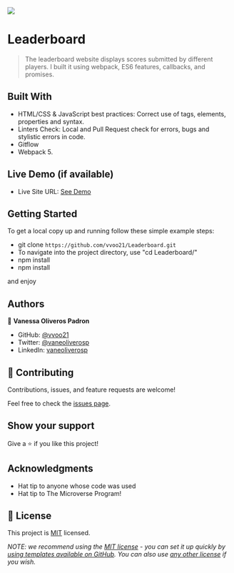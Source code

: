 ![](https://img.shields.io/badge/Microverse-blueviolet)

# Leaderboard

> The leaderboard website displays scores submitted by different players. I built it using webpack, ES6 features, callbacks, and promises.

## Built With

- HTML/CSS & JavaScript best practices: Correct use of tags, elements, properties and syntax.
- Linters Check: Local and Pull Request check for errors, bugs and stylistic errors in code.
- Gitflow
- Webpack 5.

## Live Demo (if available)

- Live Site URL: [See Demo](https://vvoo21.github.io/Leaderboard/dist/)


## Getting Started

To get a local copy up and running follow these simple example steps:

- git clone `https://github.com/vvoo21/Leaderboard.git`
- To navigate into the project directory, use "cd Leaderboard/"
- npm install
- npm install

and enjoy

## Authors

👤 **Vanessa Oliveros Padron**

- GitHub: [@vvoo21](https://github.com/vvoo21)
- Twitter: [@vaneoliverosp](https://twitter.com/vaneoliverosp)
- LinkedIn: [vaneoliverosp](https://www.linkedin.com/in/vaneoliverosp/)

## 🤝 Contributing

Contributions, issues, and feature requests are welcome!

Feel free to check the [issues page](../../issues/).

## Show your support

Give a ⭐️ if you like this project!

## Acknowledgments

- Hat tip to anyone whose code was used
- Hat tip to The Microverse Program!

## 📝 License

This project is [MIT](./LICENSE) licensed.

_NOTE: we recommend using the [MIT license](https://choosealicense.com/licenses/mit/) - you can set it up quickly by [using templates available on GitHub](https://docs.github.com/en/communities/setting-up-your-project-for-healthy-contributions/adding-a-license-to-a-repository). You can also use [any other license](https://choosealicense.com/licenses/) if you wish._
